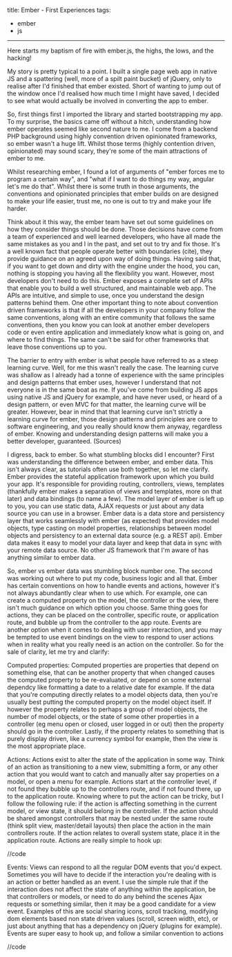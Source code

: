 title: Ember - First Experiences
tags:
- ember
- js
---

Here starts my baptism of fire with ember.js, the highs, the lows, and the hacking!

My story is pretty typical to a point. I built a single page web app in native JS and a spattering (well, more of a spilt paint bucket) of jQuery, only to realise after I'd finished that ember existed. Short of wanting to jump out of the window once I'd realised how much time I might have saved, I decided to see what would actually be involved in converting the app to ember. 

<!-- more -->

So, first things first I imported the library and started bootstrapping my app. To my surprise, the basics came off without a hitch, understanding how ember operates seemed like second nature to me. I come from a backend PHP background using highly convention driven opinionated frameworks, so ember wasn't a huge lift. Whilst those terms (highly contention driven, opinionated) may sound scary, they're some of the main attractions of ember to me.

Whilst researching ember, I found a lot of arguments of "ember forces me to program a certain way", and "what if I want to do things my way, angular let's me do that". Whilst there is some truth in those arguments, the conventions and opinionated principles that ember builds on are designed to make your life easier, trust me, no one is out to try and make your life harder. 

Think about it this way, the ember team have set out some guidelines on how they consider things should be done. Those decisions have come from a team of experienced and well learned developers, who have all made the same mistakes as you and I in the past, and set out to try and fix those. It's a well known fact that people operate better with boundaries (cite), they provide guidance on an agreed upon way of doing things. Having said that, if you want to get down and dirty with the engine under the hood, you can, nothing is stopping you having all the flexibility you want. However, most developers don't need to do this. Ember exposes a complete set of APIs that enable you to build a well structured, and maintainable web app. The APIs are intuitive, and simple to use, once you understand the design patterns behind them. One other important thing to note about convention driven frameworks is that if all the developers in your company follow the same conventions, along with an entire community that follows the same conventions, then you know you can look at another ember developers code or even entire application and immediately know what is going on, and where to find things. The same can't be said for other frameworks that leave those conventions up to you. 

The barrier to entry with ember is what people have referred to as a steep learning curve. Well, for me this wasn't really the case. The learning curve was shallow as I already had a tonne of experience with the same principles and design patterns that ember uses, however I understand that not everyone is in the same boat as me. If you've come from building JS apps using native JS and jQuery for example, and have never used, or heard of a design pattern, or even MVC for that matter, the learning curve will be greater. However, bear in mind that that learning curve isn't strictly a learning curve for ember, those design patterns and principles are core to software engineering, and you really should know them anyway, regardless of ember. Knowing and understanding design patterns will make you a better developer, guaranteed. (Sources)

I digress, back to ember. So what stumbling blocks did I encounter? First was understanding the difference between ember, and ember data. This isn't always clear, as tutorials often use both together, so let me clarify. Ember provides the stateful application framework upon which you build your app. It's responsible for providing routing, controllers, views, templates (thankfully ember makes a separation of views and templates, more on that later) and data bindings (to name a few). The model layer of ember is left up to you, you can use static data, AJAX requests or just about any data source you can use in a browser. Ember data is a data store and persistency layer that works seamlessly with ember (as expected) that provides model objects, type casting on model properties, relationships between model objects and persistency to an external data source (e.g. a REST api). Ember data makes it easy to model your data layer and keep that data in sync with your remote data source. No other JS framework that I'm aware of has anything similar to ember data.  

So, ember vs ember data was stumbling block number one. The second was working out where to put my code, business logic and all that. Ember has certain conventions on how to handle events and actions, however it's not always abundantly clear when to use which. For example, one can create a computed property on the model, the controller or the view, there isn't much guidance on which option you choose. Same thing goes for actions, they can be placed on the controller, specific route, or application route, and bubble up from the controller to the app route. Events are another option when it comes to dealing with user interaction, and you may be tempted to use event bindings on the view to respond to user actions when in reality what you really need is an action on the controller. So for the sale of clarity, let me try and clarify:

Computed properties:
Computed properties are properties that depend on something else, that can be another property that when changed causes the computed property to be re-evaluated, or depend on some external dependcy like formatting a date to a relative date for example. 
If the data that you're computing directly relates to a model objects data, then you're usually best putting the computed property on the model object itself. If however the property relates to perhaps a group of model objects, the number of model objects, or the state of some other properties in a controller (eg menu open or closed, user logged in or out) then the property should go in the controller. Lastly, if the property relates to something that is purely display driven, like a currency symbol for example, then the view is the most appropriate place. 

Actions:
Actions exist to alter the state of the application in some way. Think of an action as transitioning to a new view, submitting a form, or any other action that you would want to catch and manually alter say properties on a model, or open a menu for example. Actions start at the controller level, if not found they bubble up to the controllers route, and if not found there, up to the application route. Knowing where to put the action can be tricky, but I follow the following rule: if the action is affecting something in the current model, or view state, it should belong in the controller. If the action should be shared amongst controllers that may be nested under the same route (think split view, master/detail layouts) then place the action in the main controllers route. If the action relates to overall system state, place it in the application route. Actions are really simple to hook up:

//code

Events:
Views can respond to all the regular DOM events that you'd expect. Sometimes you will have to decide if the interaction you're dealing with is an action or better handled as an event. I use the simple rule that if the interaction does not affect the state of anything within the application, be that controllers or models, or need to do any behind the scenes Ajax requests or something similar, then it may be a good candidate for a view event. Examples of this are social sharing icons, scroll tracking, modifying dom elements based non state driven values (scroll, screen width, etc), or just about anything that has a dependency on jQuery (plugins for example). Events are super easy to hook up, and follow a similar convention to actions  

//code